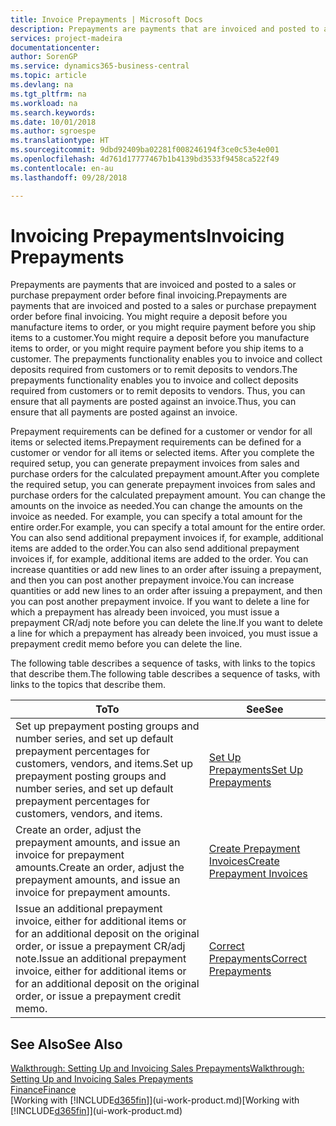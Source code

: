 ```yaml
---
title: Invoice Prepayments | Microsoft Docs
description: Prepayments are payments that are invoiced and posted to a sales or purchase prepayment order before final invoicing. You might require a deposit before you manufacture items to order, or you might require payment before you ship items to a customer. The prepayments functionality enables you to invoice and collect deposits required from customers or to remit deposits to vendors. Thus, you can ensure that all payments are posted against an invoice.
services: project-madeira
documentationcenter: 
author: SorenGP
ms.service: dynamics365-business-central
ms.topic: article
ms.devlang: na
ms.tgt_pltfrm: na
ms.workload: na
ms.search.keywords: 
ms.date: 10/01/2018
ms.author: sgroespe
ms.translationtype: HT
ms.sourcegitcommit: 9dbd92409ba02281f008246194f3ce0c53e4e001
ms.openlocfilehash: 4d761d17777467b1b4139bd3533f9458ca522f49
ms.contentlocale: en-au
ms.lasthandoff: 09/28/2018

---
```

# <a name="invoicing-prepayments"></a><span data-ttu-id="88291-106">Invoicing Prepayments</span><span class="sxs-lookup"><span data-stu-id="88291-106">Invoicing Prepayments</span></span>
<span data-ttu-id="88291-107">Prepayments are payments that are invoiced and posted to a sales or purchase prepayment order before final invoicing.</span><span class="sxs-lookup"><span data-stu-id="88291-107">Prepayments are payments that are invoiced and posted to a sales or purchase prepayment order before final invoicing.</span></span> <span data-ttu-id="88291-108">You might require a deposit before you manufacture items to order, or you might require payment before you ship items to a customer.</span><span class="sxs-lookup"><span data-stu-id="88291-108">You might require a deposit before you manufacture items to order, or you might require payment before you ship items to a customer.</span></span> <span data-ttu-id="88291-109">The prepayments functionality enables you to invoice and collect deposits required from customers or to remit deposits to vendors.</span><span class="sxs-lookup"><span data-stu-id="88291-109">The prepayments functionality enables you to invoice and collect deposits required from customers or to remit deposits to vendors.</span></span> <span data-ttu-id="88291-110">Thus, you can ensure that all payments are posted against an invoice.</span><span class="sxs-lookup"><span data-stu-id="88291-110">Thus, you can ensure that all payments are posted against an invoice.</span></span>  

 <span data-ttu-id="88291-111">Prepayment requirements can be defined for a customer or vendor for all items or selected items.</span><span class="sxs-lookup"><span data-stu-id="88291-111">Prepayment requirements can be defined for a customer or vendor for all items or selected items.</span></span> <span data-ttu-id="88291-112">After you complete the required setup, you can generate prepayment invoices from sales and purchase orders for the calculated prepayment amount.</span><span class="sxs-lookup"><span data-stu-id="88291-112">After you complete the required setup, you can generate prepayment invoices from sales and purchase orders for the calculated prepayment amount.</span></span> <span data-ttu-id="88291-113">You can change the amounts on the invoice as needed.</span><span class="sxs-lookup"><span data-stu-id="88291-113">You can change the amounts on the invoice as needed.</span></span> <span data-ttu-id="88291-114">For example, you can specify a total amount for the entire order.</span><span class="sxs-lookup"><span data-stu-id="88291-114">For example, you can specify a total amount for the entire order.</span></span> <span data-ttu-id="88291-115">You can also send additional prepayment invoices if, for example, additional items are added to the order.</span><span class="sxs-lookup"><span data-stu-id="88291-115">You can also send additional prepayment invoices if, for example, additional items are added to the order.</span></span> <span data-ttu-id="88291-116">You can increase quantities or add new lines to an order after issuing a prepayment, and then you can post another prepayment invoice.</span><span class="sxs-lookup"><span data-stu-id="88291-116">You can increase quantities or add new lines to an order after issuing a prepayment, and then you can post another prepayment invoice.</span></span> <span data-ttu-id="88291-117">If you want to delete a line for which a prepayment has already been invoiced, you must issue a prepayment CR/adj note before you can delete the line.</span><span class="sxs-lookup"><span data-stu-id="88291-117">If you want to delete a line for which a prepayment has already been invoiced, you must issue a prepayment credit memo before you can delete the line.</span></span>  

 <span data-ttu-id="88291-118">The following table describes a sequence of tasks, with links to the topics that describe them.</span><span class="sxs-lookup"><span data-stu-id="88291-118">The following table describes a sequence of tasks, with links to the topics that describe them.</span></span>

|<span data-ttu-id="88291-119">**To**</span><span class="sxs-lookup"><span data-stu-id="88291-119">**To**</span></span>|<span data-ttu-id="88291-120">**See**</span><span class="sxs-lookup"><span data-stu-id="88291-120">**See**</span></span>|  
|------------|-------------|  
|<span data-ttu-id="88291-121">Set up prepayment posting groups and number series, and set up default prepayment percentages for customers, vendors, and items.</span><span class="sxs-lookup"><span data-stu-id="88291-121">Set up prepayment posting groups and number series, and set up default prepayment percentages for customers, vendors, and items.</span></span>|[<span data-ttu-id="88291-122">Set Up Prepayments</span><span class="sxs-lookup"><span data-stu-id="88291-122">Set Up Prepayments</span></span>](finance-set-up-prepayments.md)|
|<span data-ttu-id="88291-123">Create an order, adjust the prepayment amounts, and issue an invoice for prepayment amounts.</span><span class="sxs-lookup"><span data-stu-id="88291-123">Create an order, adjust the prepayment amounts, and issue an invoice for prepayment amounts.</span></span>|[<span data-ttu-id="88291-124">Create Prepayment Invoices</span><span class="sxs-lookup"><span data-stu-id="88291-124">Create Prepayment Invoices</span></span>](finance-how-to-create-prepayment-invoices.md)|  
|<span data-ttu-id="88291-125">Issue an additional prepayment invoice, either for additional items or for an additional deposit on the original order, or issue a prepayment CR/adj note.</span><span class="sxs-lookup"><span data-stu-id="88291-125">Issue an additional prepayment invoice, either for additional items or for an additional deposit on the original order, or issue a prepayment credit memo.</span></span>|[<span data-ttu-id="88291-126">Correct Prepayments</span><span class="sxs-lookup"><span data-stu-id="88291-126">Correct Prepayments</span></span>](finance-how-to-correct-prepayments.md)|  

## <a name="see-also"></a><span data-ttu-id="88291-127">See Also</span><span class="sxs-lookup"><span data-stu-id="88291-127">See Also</span></span>  
[<span data-ttu-id="88291-128">Walkthrough: Setting Up and Invoicing Sales Prepayments</span><span class="sxs-lookup"><span data-stu-id="88291-128">Walkthrough: Setting Up and Invoicing Sales Prepayments</span></span>](walkthrough-setting-up-and-invoicing-sales-prepayments.md)  
[<span data-ttu-id="88291-129">Finance</span><span class="sxs-lookup"><span data-stu-id="88291-129">Finance</span></span>](finance.md)  
<span data-ttu-id="88291-130">[Working with [!INCLUDE[d365fin](includes/d365fin_md.md)]](ui-work-product.md)</span><span class="sxs-lookup"><span data-stu-id="88291-130">[Working with [!INCLUDE[d365fin](includes/d365fin_md.md)]](ui-work-product.md)</span></span>

